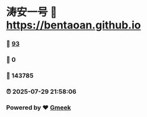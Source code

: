 # 涛安一号 :link: https://bentaoan.github.io 
### :page_facing_up: [93](https://bentaoan.github.io/tag.html) 
### :speech_balloon: 0 
### :hibiscus: 143785 
### :alarm_clock: 2025-07-29 21:58:06 
### Powered by :heart: [Gmeek](https://github.com/Meekdai/Gmeek)
